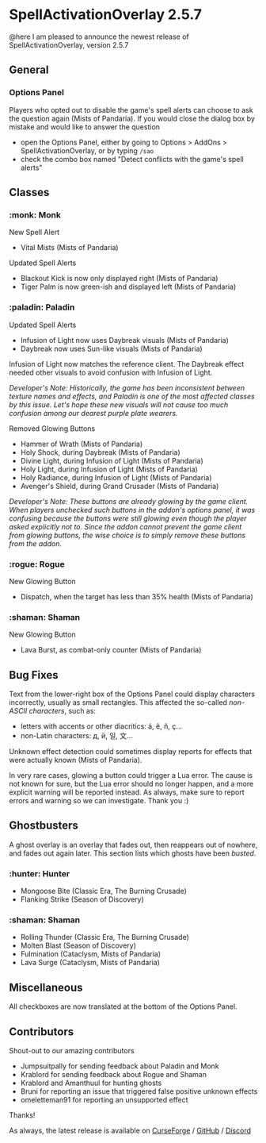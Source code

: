 # SpellActivationOverlay 2.5.7
@here I am pleased to announce the newest release of SpellActivationOverlay, version 2.5.7
## General
### Options Panel
Players who opted out to disable the game's spell alerts can choose to ask the question again (Mists of Pandaria). If you would close the dialog box by mistake and would like to answer the question
- open the Options Panel, either by going to Options > AddOns > SpellActivationOverlay, or by typing `/sao`
- check the combo box named "Detect conflicts with the game's spell alerts"
## Classes
### :monk:  Monk
New Spell Alert
- Vital Mists (Mists of Pandaria)

Updated Spell Alerts
- Blackout Kick is now only displayed right (Mists of Pandaria)
- Tiger Palm is now green-ish and displayed left (Mists of Pandaria)
### :paladin:  Paladin
Updated Spell Alerts
- Infusion of Light now uses Daybreak visuals (Mists of Pandaria)
- Daybreak now uses Sun-like visuals (Mists of Pandaria)

Infusion of Light now matches the reference client. The Daybreak effect needed other visuals to avoid confusion with Infusion of Light.

_Developer's Note: Historically, the game has been inconsistent between texture names and effects, and Paladin is one of the most affected classes by this issue. Let's hope these new visuals will not cause too much confusion among our dearest purple plate wearers._

Removed Glowing Buttons
- Hammer of Wrath (Mists of Pandaria)
- Holy Shock, during Daybreak (Mists of Pandaria)
- Divine Light, during Infusion of Light (Mists of Pandaria)
- Holy Light, during Infusion of Light (Mists of Pandaria)
- Holy Radiance, during Infusion of Light (Mists of Pandaria)
- Avenger's Shield, during Grand Crusader (Mists of Pandaria)

_Developer's Note: These buttons are already glowing by the game client. When players unchecked such buttons in the addon's options panel, it was confusing because the buttons were still glowing even though the player asked explicitly not to. Since the addon cannot prevent the game client from glowing buttons, the wise choice is to simply remove these buttons from the addon._
### :rogue:  Rogue
New Glowing Button
- Dispatch, when the target has less than 35% health (Mists of Pandaria)
### :shaman:  Shaman
New Glowing Button
- Lava Burst, as combat-only counter (Mists of Pandaria)
## Bug Fixes
Text from the lower-right box of the Options Panel could display characters incorrectly, usually as small rectangles. This affected the so-called _non-ASCII characters_, such as:
- letters with accents or other diacritics: á, ê, ñ, ç...
- non-Latin characters: д, й, 일, 文...

Unknown effect detection could sometimes display reports for effects that were actually known (Mists of Pandaria).

In very rare cases, glowing a button could trigger a Lua error. The cause is not known for sure, but the Lua error should no longer happen, and a more explicit warning will be reported instead. As always, make sure to report errors and warning so we can investigate. Thank you :)
## Ghostbusters
A ghost overlay is an overlay that fades out, then reappears out of nowhere, and fades out again later. This section lists which ghosts have been _busted_.
### :hunter:  Hunter
- Mongoose Bite (Classic Era, The Burning Crusade)
- Flanking Strike (Season of Discovery)
### :shaman:  Shaman
- Rolling Thunder (Classic Era, The Burning Crusade)
- Molten Blast (Season of Discovery)
- Fulmination (Cataclysm, Mists of Pandaria)
- Lava Surge (Cataclysm, Mists of Pandaria)
## Miscellaneous
All checkboxes are now translated at the bottom of the Options Panel.
## Contributors
Shout-out to our amazing contributors
- Jumpsuitpally for sending feedback about Paladin and Monk
- Krablord for sending feedback about Rogue and Shaman
- Krablord and Amanthuul for hunting ghosts
- Bruni for reporting an issue that triggered false positive unknown effects
- omeletteman91 for reporting an unsupported effect

Thanks!

As always, the latest release is available on [CurseForge](https://www.curseforge.com/wow/addons/spellactivationoverlay) / [GitHub](https://github.com/ennvina/spellactivationoverlay/releases/latest) / [Discord](https://discord.com/channels/1013194771969355858/1379111832207228938)